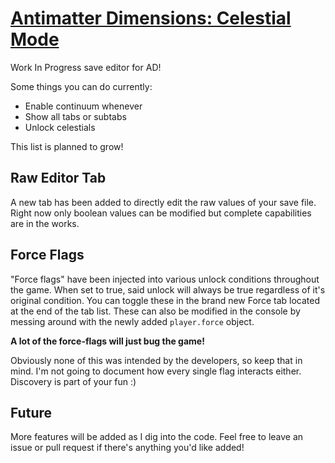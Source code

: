# [Antimatter Dimensions: Celestial Mode](https://miabread.github.io/AntimatterDimensions/)

Work In Progress save editor for AD!

Some things you can do currently:
- Enable continuum whenever
- Show all tabs or subtabs    
- Unlock celestials

This list is planned to grow!

## Raw Editor Tab

A new tab has been added to directly edit the raw values of your save file. Right now only boolean values can be modified but complete capabilities are in the works.

## Force Flags

"Force flags" have been injected into various unlock conditions throughout the game. When set to true, said unlock will always be true regardless of it's original condition. You can toggle these in the brand new Force tab located at the end of the tab list. These can also be modified in the console by messing around with the newly added `player.force` object.

**A lot of the force-flags will just bug the game!**

Obviously none of this was intended by the developers, so keep that in mind. I'm not going to document how every single flag interacts either. Discovery is part of your fun :)

## Future 

More features will be added as I dig into the code. Feel free to leave an issue or pull request if there's anything you'd like added!
